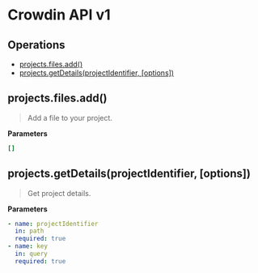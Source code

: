 
# Crowdin API v1

## Operations

- [projects.files.add()](#projects-files-add)
- [projects.getDetails(projectIdentifier, [options])](#projects-get-details)

## projects.files.add()<a id="projects-files-add"></a>

> Add a file to your project.

**Parameters**

```yml
[]

```

## projects.getDetails(projectIdentifier, [options])<a id="projects-get-details"></a>

> Get project details.

**Parameters**

```yml
- name: projectIdentifier
  in: path
  required: true
- name: key
  in: query
  required: true

```


